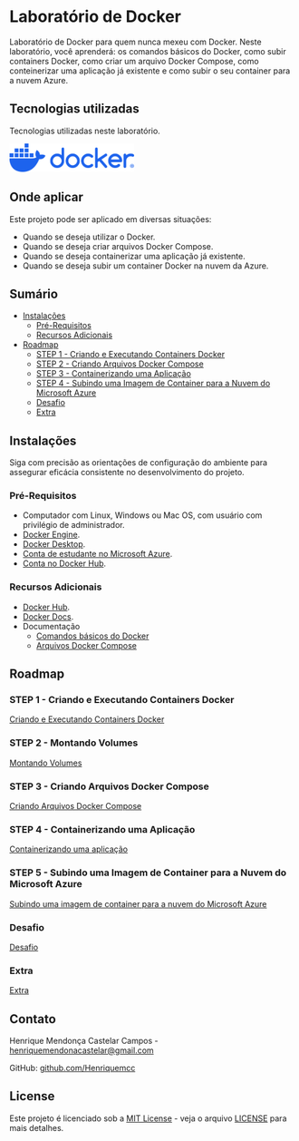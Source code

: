 # Laboratório de Docker

Laboratório de Docker para quem nunca mexeu com Docker. Neste laboratório, você aprenderá: os comandos básicos do Docker, como subir containers Docker, como criar um arquivo Docker Compose, como conteinerizar uma aplicação já existente e como subir o seu container para a nuvem Azure.

## Tecnologias utilizadas

Tecnologias utilizadas neste laboratório.

<div style="display: flex; gap: 10px;">
    <a href="https://www.docker.com/"><img height="50px" src="icones/docker-logo-blue.png" alt="Logo do Docker"/></a>
</div>

## Onde aplicar

Este projeto pode ser aplicado em diversas situações:

- Quando se deseja utilizar o Docker.
- Quando se deseja criar arquivos Docker Compose.
- Quando se deseja containerizar uma aplicação já existente.
- Quando se deseja subir um container Docker na nuvem da Azure.

## Sumário

* [Instalações](#instalações)
  * [Pré-Requisitos](#pré-requisitos)
  * [Recursos Adicionais](#recursos-adicionais)
* [Roadmap](#roadmap)
  * [STEP 1 - Criando e Executando Containers Docker](#step-1---criando-e-executando-containers-docker)
  * [STEP 2 - Criando Arquivos Docker Compose](#step-2---criando-arquivos-docker-compose)
  * [STEP 3 - Containerizando uma Aplicação](#step-3---containerizando-uma-aplicação)
  * [STEP 4 - Subindo uma Imagem de Container para a Nuvem do Microsoft Azure](#step-4---subindo-uma-imagem-de-container-para-a-nuvem-do-microsoft-azure)
  * [Desafio](#desafio)
  * [Extra](#extra)

## Instalações

Siga com precisão as orientações de configuração do ambiente para assegurar eficácia consistente no desenvolvimento do projeto.

### Pré-Requisitos

- Computador com Linux, Windows ou Mac OS, com usuário com privilégio de administrador.
- [Docker Engine](https://docs.docker.com/engine/install/).
- [Docker Desktop](https://www.docker.com/products/docker-desktop/).
- [Conta de estudante no Microsoft Azure](https://icei.pucminas.br/index.php/azurepucminas).
- [Conta no Docker Hub](https://app.docker.com/signup).

### Recursos Adicionais

- [Docker Hub](https://hub.docker.com).
- [Docker Docs](https://docs.docker.com).
- Documentação
  - [Comandos básicos do Docker](documentacao/comandos-basicos/README.md)
  - [Arquivos Docker Compose]()

## Roadmap

### STEP 1 - Criando e Executando Containers Docker

[Criando e Executando Containers Docker](criando-executando-containers-docker/README.md)

### STEP 2 - Montando Volumes

[Montando Volumes](montando-volumes/README.md)

### STEP 3 - Criando Arquivos Docker Compose

[Criando Arquivos Docker Compose](criando-arquivos-docker-compose/README.md)

### STEP 4 - Containerizando uma Aplicação

[Containerizando uma aplicação](containerizando-uma-aplicacao/README.md)

### STEP 5 - Subindo uma Imagem de Container para a Nuvem do Microsoft Azure

[Subindo uma imagem de container para a nuvem do Microsoft Azure](subindo-uma-imagem-container-nuvem-azure/README.md)

### Desafio

[Desafio](desafio/README.md)

### Extra

[Extra]()

## Contato

Henrique Mendonça Castelar Campos - [henriquemendonacastelar@gmail.com](mailto:henriquemendonacastelar@gmail.com)

GitHub: [github.com/Henriquemcc](https://github.com/Henriquemcc)

## License

Este projeto é licenciado sob a [MIT License](https://mit-license.org/) - veja o arquivo [LICENSE](LICENSE) para mais detalhes.